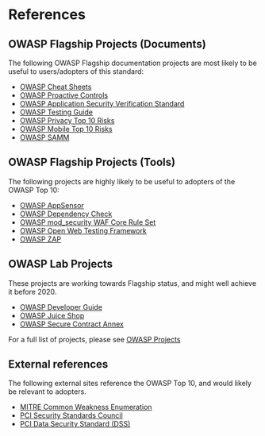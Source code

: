 # References

## OWASP Flagship Projects (Documents)

The following OWASP Flagship documentation projects are most likely to be useful to users/adopters of this standard:

- [OWASP Cheat Sheets](https://www.owasp.org/index.php/OWASP_Cheat_Sheet_Series)
- [OWASP Proactive Controls](https://www.owasp.org/index.php/OWASP_Proactive_Controls)
- [OWASP Application Security Verification Standard](https://www.owasp.org/index.php/Category:OWASP_Application_Security_Verification_Standard_Project)
- [OWASP Testing Guide](https://www.owasp.org/index.php/OWASP_Testing_Project)
- [OWASP Privacy Top 10 Risks](https://www.owasp.org/index.php/OWASP_Top_10_Privacy_Risks_Project)
- [OWASP Mobile Top 10 Risks](https://www.owasp.org/index.php/Projects/OWASP_Mobile_Security_Project_-_Top_Ten_Mobile_Risks)
- [OWASP SAMM](https://www.owasp.org/index.php/OWASP_SAMM_Project)

## OWASP Flagship Projects (Tools)

The following projects are highly likely to be useful to adopters of the OWASP Top 10:

- [OWASP AppSensor](https://www.owasp.org/index.php/OWASP_AppSensor_Project)
- [OWASP Dependency Check](https://www.owasp.org/index.php/OWASP_Dependency_Check)
- [OWASP mod_security WAF Core Rule Set](https://www.owasp.org/index.php/Category:OWASP_ModSecurity_Core_Rule_Set_Project)
- [OWASP Open Web Testing Framework](https://www.owasp.org/index.php/OWASP_OWTF)
- [OWASP ZAP](https://www.owasp.org/index.php/OWASP_Zed_Attack_Proxy_Project)

## OWASP Lab Projects

These projects are working towards Flagship status, and might well achieve it before 2020.

- [OWASP Developer Guide](https://www.owasp.org/index.php/OWASP_Guide_Project)
- [OWASP Juice Shop](https://www.owasp.org/index.php/OWASP_Juice_Shop_Project)
- [OWASP Secure Contract Annex](https://www.owasp.org/index.php/OWASP_Secure_Software_Contract_Annex)

For a full list of projects, please see [OWASP Projects](https://www.owasp.org/index.php/Category:OWASP_Project)

## External references

The following external sites reference the OWASP Top 10, and would likely be relevant to adopters.

- [MITRE Common Weakness Enumeration](https://cwe.mitre.org/)
- [PCI Security Standards Council](https://www.pcisecuritystandards.org)
- [PCI Data Security Standard (DSS)](https://www.pcisecuritystandards.org/document_library)
